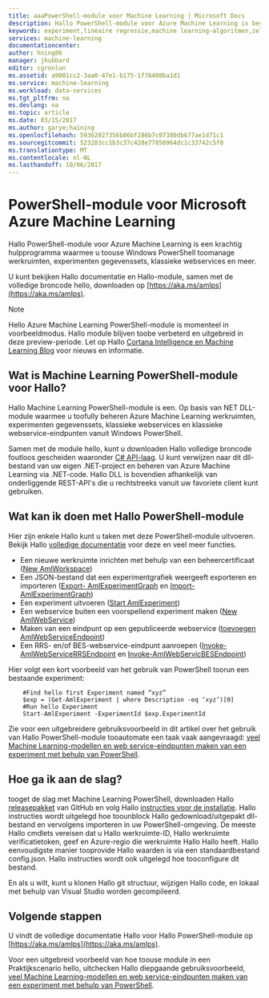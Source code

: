 ```yaml
---
title: aaaPowerShell-module voor Machine Learning | Microsoft Docs
description: Hallo PowerShell-module voor Azure Machine Learning is beschikbaar in de openbare preview-modus. Gebruik PowerShell toocreate en werkruimten, experimenten en webservices te beheren.
keywords: experiment,lineaire regressie,machine learning-algoritmen,zelfstudie over machine learning,voorspellende modelleringstechnieken,gegevenswetenschapexperiment
services: machine-learning
documentationcenter: 
author: hning86
manager: jhubbard
editor: cgronlun
ms.assetid: a9001cc2-3aa0-47e1-b175-1f76408ba1d1
ms.service: machine-learning
ms.workload: data-services
ms.tgt_pltfrm: na
ms.devlang: na
ms.topic: article
ms.date: 03/15/2017
ms.author: garye;haining
ms.openlocfilehash: 59362027356b86bf286b7c07380db677ae1d71c1
ms.sourcegitcommit: 523283cc1b3c37c428e77850964dc1c33742c5f0
ms.translationtype: MT
ms.contentlocale: nl-NL
ms.lasthandoff: 10/06/2017
---
```

# <a name="powershell-module-for-microsoft-azure-machine-learning"></a>PowerShell-module voor Microsoft Azure Machine Learning
Hallo PowerShell-module voor Azure Machine Learning is een krachtig hulpprogramma waarmee u toouse Windows PowerShell toomanage werkruimten, experimenten gegevenssets, klassieke webservices en meer.

U kunt bekijken Hallo documentatie en Hallo-module, samen met de volledige broncode hello, downloaden op [https://aka.ms/amlps](https://aka.ms/amlps). 

> [!NOTE]
> Hello Azure Machine Learning PowerShell-module is momenteel in voorbeeldmodus. Hallo module blijven toobe verbeterd en uitgebreid in deze preview-periode. Let op Hallo [Cortana Intelligence en Machine Learning Blog](https://blogs.technet.microsoft.com/machinelearning/) voor nieuws en informatie.

## <a name="what-is-hello-machine-learning-powershell-module"></a>Wat is Machine Learning PowerShell-module voor Hallo?
Hallo Machine Learning PowerShell-module is een. Op basis van NET DLL-module waarmee u toofully beheren Azure Machine Learning werkruimten, experimenten gegevenssets, klassieke webservices en klassieke webservice-eindpunten vanuit Windows PowerShell. 

Samen met de module hello, kunt u downloaden Hallo volledige broncode foutloos gescheiden waaronder [C# API-laag](https://github.com/hning86/azuremlps/blob/master/code/AzureMLSDK.cs). U kunt verwijzen naar dit dll-bestand van uw eigen .NET-project en beheren van Azure Machine Learning via .NET-code. Hallo DLL is bovendien afhankelijk van onderliggende REST-API's die u rechtstreeks vanuit uw favoriete client kunt gebruiken.

## <a name="what-can-i-do-with-hello-powershell-module"></a>Wat kan ik doen met Hallo PowerShell-module
Hier zijn enkele Hallo kunt u taken met deze PowerShell-module uitvoeren. Bekijk Hallo [volledige documentatie](https://aka.ms/amlps) voor deze en veel meer functies.

* Een nieuwe werkruimte inrichten met behulp van een beheercertificaat ([New AmlWorkspace](https://github.com/hning86/azuremlps#new-amlworkspace))
* Een JSON-bestand dat een experimentgrafiek weergeeft exporteren en importeren ([Export- AmlExperimentGraph](https://github.com/hning86/azuremlps#export-amlexperimentgraph) en [Import- AmlExperimentGraph](https://github.com/hning86/azuremlps#import-amlexperimentgraph))
* Een experiment uitvoeren ([Start AmlExperiment](https://github.com/hning86/azuremlps#start-amlexperiment))
* Een webservice buiten een voorspellend experiment maken ([New AmlWebService](https://github.com/hning86/azuremlps#new-amlwebservice))
* Maken van een eindpunt op een gepubliceerde webservice ([toevoegen AmlWebServiceEndpoint](https://github.com/hning86/azuremlps#add-amlwebserviceendpoint))
* Een RRS- en/of BES-webservice-eindpunt aanroepen ([Invoke-AmlWebServiceRRSEndpoint](https://github.com/hning86/azuremlps#invoke-amlwebservicerrsendpoint) en [Invoke-AmlWebServicBESEndpoint](https://github.com/hning86/azuremlps#invoke-amlwebservicebesendpoint))

Hier volgt een kort voorbeeld van het gebruik van PowerShell toorun een bestaande experiment:

        #Find hello first Experiment named “xyz”
        $exp = (Get-AmlExperiment | where Description -eq ‘xyz’)[0]
        #Run hello Experiment
        Start-AmlExperiment -ExperimentId $exp.ExperimentId 

Zie voor een uitgebreidere gebruiksvoorbeeld in dit artikel over het gebruik van Hallo PowerShell-module tooautomate een taak vaak aangevraagd: [veel Machine Learning-modellen en web service-eindpunten maken van een experiment met behulp van PowerShell](machine-learning-create-models-and-endpoints-with-powershell.md).

## <a name="how-do-i-get-started"></a>Hoe ga ik aan de slag?
tooget de slag met Machine Learning PowerShell, downloaden Hallo [releasepakket](https://github.com/hning86/azuremlps/releases) van GitHub en volg Hallo [instructies voor de installatie](https://github.com/hning86/azuremlps/blob/master/README.md). Hallo instructies wordt uitgelegd hoe toounblock Hallo gedownload/uitgepakt dll-bestand en vervolgens importeren in uw PowerShell-omgeving. De meeste Hallo cmdlets vereisen dat u Hallo werkruimte-ID, Hallo werkruimte verificatietoken, geef en Azure-regio die werkruimte Hallo Hallo heeft. Hallo eenvoudigste manier tooprovide Hallo waarden is via een standaardbestand config.json. Hallo instructies wordt ook uitgelegd hoe tooconfigure dit bestand. 

En als u wilt, kunt u klonen Hallo git structuur, wijzigen Hallo code, en lokaal met behulp van Visual Studio worden gecompileerd.

## <a name="next-steps"></a>Volgende stappen
U vindt de volledige documentatie Hallo voor Hallo PowerShell-module op [https://aka.ms/amlps](https://aka.ms/amlps). 

Voor een uitgebreid voorbeeld van hoe toouse module in een Praktijkscenario hello, uitchecken Hallo diepgaande gebruiksvoorbeeld, [veel Machine Learning-modellen en web service-eindpunten maken van een experiment met behulp van PowerShell](machine-learning-create-models-and-endpoints-with-powershell.md).
